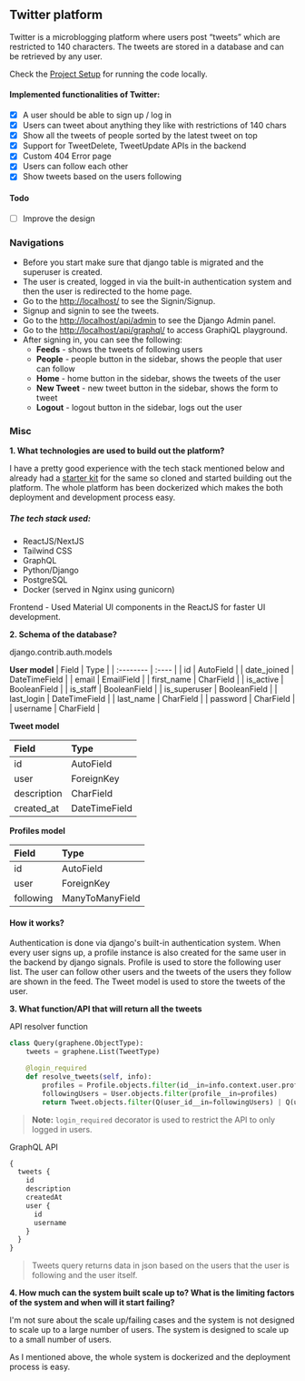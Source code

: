 ## Twitter platform

Twitter is a microblogging platform where users post “tweets” which are restricted to 140 characters. The tweets are stored in a database and can be retrieved by any user.

Check the [Project Setup](./SETUP.md) for running the code locally.

#### Implemented functionalities of Twitter:

- [x] A user should be able to sign up / log in
- [x] Users can tweet about anything they like with restrictions of 140 chars
- [x] Show all the tweets of people sorted by the latest tweet on top
- [x] Support for TweetDelete, TweetUpdate APIs in the backend
- [x] Custom 404 Error page
- [x] Users can follow each other
- [x] Show tweets based on the users following

#### Todo

- [ ] Improve the design

### Navigations

- Before you start make sure that django table is migrated and the superuser is created.
- The user is created, logged in via the built-in authentication system and then the user is redirected to the home page. 
- Go to the [http://localhost/](http://localhost/) to see the Signin/Signup.
- Signup and signin to see the tweets.
- Go to the [http://localhost/api/admin](http://localhost/api/admin) to see the Django Admin panel.
- Go to the [http://localhost/api/graphql/](http://localhost/api/graphql/) to access GraphiQL playground.
- After signing in, you can see the following:
  - **Feeds** - shows the tweets of following users
  - **People** - people button in the sidebar, shows the people that user can follow
  - **Home** - home button in the sidebar, shows the tweets of the user
  - **New Tweet** - new tweet button in the sidebar, shows the form to tweet
  - **Logout** - logout button in the sidebar, logs out the user

### Misc

**1. What technologies are used to build out the platform?**

I have a pretty good experience with the tech stack mentioned below and already had a [starter kit](https://github.com/yeganathan18/django-nextjs-starter-kit) for the same so cloned and started building out the platform. The whole platform has been dockerized which makes the both deployment and development process easy.

##### The tech stack used:

- ReactJS/NextJS
- Tailwind CSS
- GraphQL
- Python/Django
- PostgreSQL
- Docker (served in Nginx using gunicorn)

Frontend - Used Material UI components in the ReactJS for faster UI development.

**2. Schema of the database?**

django.contrib.auth.models

**User model**
| Field        | Type          |
| :--------    | :----         |
| id           | AutoField     |
| date_joined  | DateTimeField |
| email        | EmailField    |
| first_name   | CharField     |
| is_active    | BooleanField  |
| is_staff     | BooleanField  |
| is_superuser | BooleanField  |
| last_login   | DateTimeField |
| last_name    | CharField     |
| password     | CharField     |
| username     | CharField     |


**Tweet model**

| Field        | Type          |
| :--------    | :----         |
| id           | AutoField     |
| user         | ForeignKey    |
| description  | CharField     |
| created_at   | DateTimeField |


**Profiles model**

| Field        | Type            |
| :--------    | :----           |
| id           | AutoField       |
| user         | ForeignKey      |
| following    | ManyToManyField |

#### How it works?

Authentication is done via django's built-in authentication system. When every user signs up, a profile instance is also created for the same user in the backend by django signals. Profile is used to store the following user list. The user can follow other users and the tweets of the users they follow are shown in the feed. The Tweet model is used to store the tweets of the user.



**3. What function/API that will return all the tweets**

API resolver function

```python
class Query(graphene.ObjectType):
    tweets = graphene.List(TweetType)

    @login_required
    def resolve_tweets(self, info):
        profiles = Profile.objects.filter(id__in=info.context.user.profile.following.all())
        followingUsers = User.objects.filter(profile__in=profiles)
        return Tweet.objects.filter(Q(user_id__in=followingUsers) | Q(user=info.context.user)).order_by("-created_at")
```

> **Note:** `login_required` decorator is used to restrict the API to only logged in users.

GraphQL API

```graphql
{
  tweets {
    id
    description
    createdAt
    user {
      id
      username
    }
  }
}
```

> Tweets query returns data in json based on the users that the user is following and the user itself.

**4. How much can the system built scale up to? What is the limiting
factors of the system and when will it start failing?**

I'm not sure about the scale up/failing cases and the system is not designed to scale up to a large number of users. The system is designed to scale up to a small number of users.

As I mentioned above, the whole system is dockerized and the deployment process is easy.
